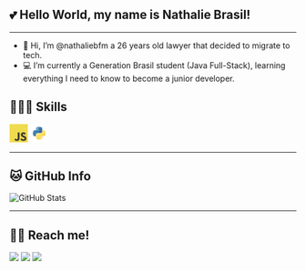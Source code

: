 ## 💕 Hello World, my name is <strong>Nathalie Brasil!</strong>

----

- 👋 Hi, I’m @nathaliebfm a 26 years old lawyer that decided to migrate to tech.
- 💻 I’m currently a Generation Brasil student (Java Full-Stack), learning everything I need to know to become a junior developer.

<!---
nathaliebfm/nathaliebfm is a ✨ special ✨ repository because its `README.md` (this file) appears on your GitHub profile.
You can click the Preview link to take a look at your changes.
--->

## 👩🏻‍💻 Skills

<code><img height="32" src="https://raw.githubusercontent.com/github/explore/80688e429a7d4ef2fca1e82350fe8e3517d3494d/topics/javascript/javascript.png" alt="Javascript"/></code>
<code><img height="32" src="https://raw.githubusercontent.com/github/explore/80688e429a7d4ef2fca1e82350fe8e3517d3494d/topics/python/python.png" alt="Python"/></code>

---

## 🐱 GitHub Info
![GitHub Stats](https://github-readme-stats.vercel.app/api?username=nathaliebfm&show_icons=true)

---

## 👋🏼 Reach me!
  
<div> 
  <a href="https://www.instagram.com/nathaliebfm/" target="_blank"><img src="https://img.shields.io/badge/-Instagram-%23E4405F?style=for-the-badge&logo=instagram&logoColor=white" target="_blank"></a>
 	<a href = "mailto:3natibfm@hotmail.com"><img src="https://img.shields.io/badge/-email-%23333?style=for-the-badge&logo=Gmail&logoColor=white" target="_blank"></a>
  <a href="https://www.linkedin.com/in/nathalie-brasil/" target="_blank"><img src="https://img.shields.io/badge/-LinkedIn-%230077B5?style=for-the-badge&logo=linkedin&logoColor=white" target="_blank"></a> 
